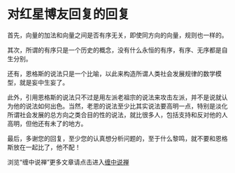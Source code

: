 对红星博友回复的回复
====



首先，向量的加法和向量之间是否有序无关，即使同方向的向量，规则也一样的。







其次，所谓的有序只是一个历史的概念，没有什么永恒的有序，有序、无序都是自生分别。







还有，恩格斯的说法只是一个比喻，以此来构造所谓人类社会发展规律的数学模型，就是妄中生妄了。







此外，引用恩格斯的说法只不过是用左派老祖宗的说法来攻击左派，并不是说就认为他的说法如何出色。当然，老恩的说法至少比其实说法要高明一点，特别是淡化所谓社会发展的总方向之类合目的性的说法，就比很多人，包括支持和反对他的人高明，但他还有未了的地方。







最后，多谢您的回复，至少您的认真想分析问题的，至于什么黎鸣，就不要和恩格斯放在一起比了，他不配！












浏览“缠中说禅”更多文章请点击进入[缠中说禅](http://blog.sina.com.cn/m/chzhshch)



